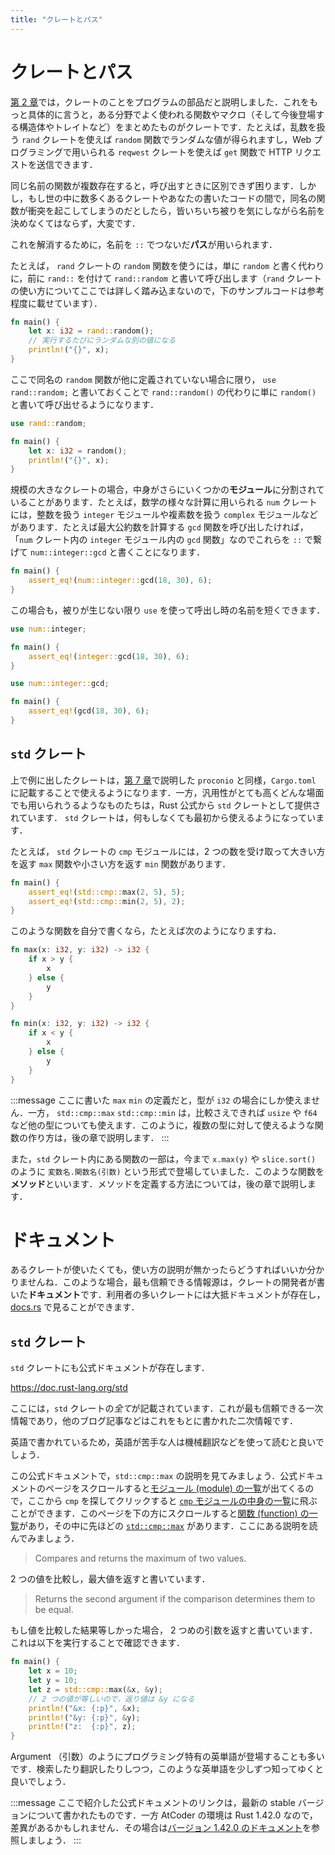 ```yaml
---
title: "クレートとパス"
---
```

# クレートとパス
[第 2 章](https://zenn.dev/toga/books/rust-atcoder/viewer/setup)では，クレートのことをプログラムの部品だと説明しました．これをもっと具体的に言うと，ある分野でよく使われる関数やマクロ（そして今後登場する構造体やトレイトなど）をまとめたものがクレートです．たとえば，乱数を扱う `rand` クレートを使えば `random` 関数でランダムな値が得られますし，Web プログラミングで用いられる `reqwest` クレートを使えば `get` 関数で HTTP リクエストを送信できます．

同じ名前の関数が複数存在すると，呼び出すときに区別できず困ります．しかし，もし世の中に数多くあるクレートやあなたの書いたコードの間で，同名の関数が衝突を起こしてしまうのだとしたら，皆いちいち被りを気にしながら名前を決めなくてはならず，大変です．

これを解消するために，名前を `::` でつないだ**パス**が用いられます．

たとえば， `rand` クレートの `random` 関数を使うには，単に `random` と書く代わりに，前に `rand::` を付けて `rand::random` と書いて呼び出します（`rand` クレートの使い方についてここでは詳しく踏み込まないので，下のサンプルコードは参考程度に載せています）．
```rust
fn main() {
    let x: i32 = rand::random();
    // 実行するたびにランダムな別の値になる
    println!("{}", x);
}
```
ここで同名の `random` 関数が他に定義されていない場合に限り， `use rand::random;` と書いておくことで `rand::random()` の代わりに単に `random()` と書いて呼び出せるようになります．
```rust
use rand::random;

fn main() {
    let x: i32 = random();
    println!("{}", x);
}
```
規模の大きなクレートの場合，中身がさらにいくつかの**モジュール**に分割されていることがあります．たとえば，数学の様々な計算に用いられる `num` クレートには，整数を扱う `integer` モジュールや複素数を扱う `complex` モジュールなどがあります．たとえば最大公約数を計算する `gcd` 関数を呼び出したければ，「`num` クレート内の `integer` モジュール内の `gcd` 関数」なのでこれらを `::` で繋げて `num::integer::gcd` と書くことになります．
```rust
fn main() {
    assert_eq!(num::integer::gcd(18, 30), 6);
}
```
この場合も，被りが生じない限り `use` を使って呼出し時の名前を短くできます．
```rust
use num::integer;

fn main() {
    assert_eq!(integer::gcd(18, 30), 6);
}
```

```rust
use num::integer::gcd;

fn main() {
    assert_eq!(gcd(18, 30), 6);
}
```
## `std` クレート
上で例に出したクレートは，[第 7 章](https://zenn.dev/toga/books/rust-atcoder/viewer/setup)で説明した `proconio` と同様，`Cargo.toml` に記載することで使えるようになります．一方，汎用性がとても高くどんな場面でも用いられうるようなものたちは，Rust 公式から `std` クレートとして提供されています． `std` クレートは，何もしなくても最初から使えるようになっています．

たとえば， `std` クレートの `cmp` モジュールには，2 つの数を受け取って大きい方を返す `max` 関数や小さい方を返す `min` 関数があります．
```rust
fn main() {
    assert_eq!(std::cmp::max(2, 5), 5);
    assert_eq!(std::cmp::min(2, 5), 2);
}
```

このような関数を自分で書くなら，たとえば次のようになりますね．
```rust
fn max(x: i32, y: i32) -> i32 {
    if x > y {
        x
    } else {
        y
    }
}

fn min(x: i32, y: i32) -> i32 {
    if x < y {
        x
    } else {
        y
    }
}
```

:::message
ここに書いた `max` `min` の定義だと，型が `i32` の場合にしか使えません．一方， `std::cmp::max` `std::cmp::min` は，比較さえできれば `usize` や `f64` など他の型についても使えます．このように，複数の型に対して使えるような関数の作り方は，後の章で説明します．
:::

また，`std` クレート内にある関数の一部は，今まで `x.max(y)` や `slice.sort()` のように `変数名.関数名(引数)` という形式で登場していました．このような関数を**メソッド**といいます．メソッドを定義する方法については，後の章で説明します．

# ドキュメント
あるクレートが使いたくても，使い方の説明が無かったらどうすればいいか分かりませんね．このような場合，最も信頼できる情報源は，クレートの開発者が書いた**ドキュメント**です．利用者の多いクレートには大抵ドキュメントが存在し，[docs.rs](https://docs.rs/) で見ることができます．

## `std` クレート
`std` クレートにも公式ドキュメントが存在します．

https://doc.rust-lang.org/std

ここには，`std` クレートの*全て*が記載されています．これが最も信頼できる一次情報であり，他のブログ記事などはこれをもとに書かれた二次情報です．

英語で書かれているため，英語が苦手な人は機械翻訳などを使って読むと良いでしょう．

この公式ドキュメントで，`std::cmp::max` の説明を見てみましょう．公式ドキュメントのページをスクロールすると[モジュール (module) の一覧](https://doc.rust-lang.org/std/#modules)が出てくるので，ここから `cmp` を探してクリックすると [`cmp` モジュールの中身の一覧](https://doc.rust-lang.org/std/cmp/index.html)に飛ぶことができます．このページを下の方にスクロールすると[関数 (function) の一覧](https://doc.rust-lang.org/std/cmp/index.html#functions)があり，その中に先ほどの [`std::cmp::max`](https://doc.rust-lang.org/std/cmp/fn.max.html) があります．ここにある説明を読んでみましょう．

> Compares and returns the maximum of two values.

2 つの値を比較し，最大値を返すと書いています．

> Returns the second argument if the comparison determines them to be equal.

もし値を比較した結果等しかった場合， 2 つめの引数を返すと書いています．これは以下を実行することで確認できます．

```rust
fn main() {
    let x = 10;
    let y = 10;
    let z = std::cmp::max(&x, &y);
    // 2 つの値が等しいので，返り値は &y になる
    println!("&x: {:p}", &x);
    println!("&y: {:p}", &y);
    println!("z:  {:p}", z);
}
```

Argument （引数）のようにプログラミング特有の英単語が登場することも多いです．検索したり翻訳したりしつつ，このような英単語を少しずつ知ってゆくと良いでしょう．

:::message
ここで紹介した公式ドキュメントのリンクは，最新の stable バージョンについて書かれたものです．一方 AtCoder の環境は Rust 1.42.0 なので，差異があるかもしれません．その場合は[バージョン 1.42.0 のドキュメント](https://doc.rust-lang.org/1.42.0/std)を参照しましょう．
:::
